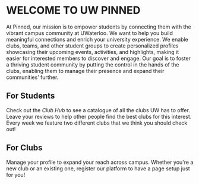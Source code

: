 # WELCOME TO UW PINNED

At Pinned, our mission is to empower students by connecting them with the vibrant campus community at UWaterloo. We want to help you build meaningful connections and enrich your university experience. We enable clubs, teams, and other student groups to create personalized profiles showcasing their upcoming events, activities, and highlights, making it easier for interested members to discover and engage. Our goal is to foster a thriving student community by putting the control in the hands of the clubs, enabling them to manage their presence and expand their communities’ further.

## **For Students**

Check out the _Club Hub_ to see a catalogue of all the clubs UW has to offer. Leave your reviews to help other people find the best clubs for this interest. Every week we feature two different clubs that we think you should check out!

## **For Clubs**

Manage your profile to expand your reach across campus. Whether you're a new club or an existing one, register our platform to have a page setup just for you!
